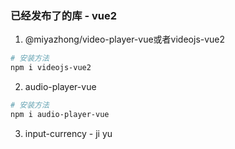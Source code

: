### 已经发布了的库 - vue2
1. @miyazhong/video-player-vue或者videojs-vue2
  ``` bash
  # 安装方法
  npm i videojs-vue2
  ```

2. audio-player-vue
  ``` bash
  # 安装方法
  npm i audio-player-vue
  ```

3. input-currency - ji yu
